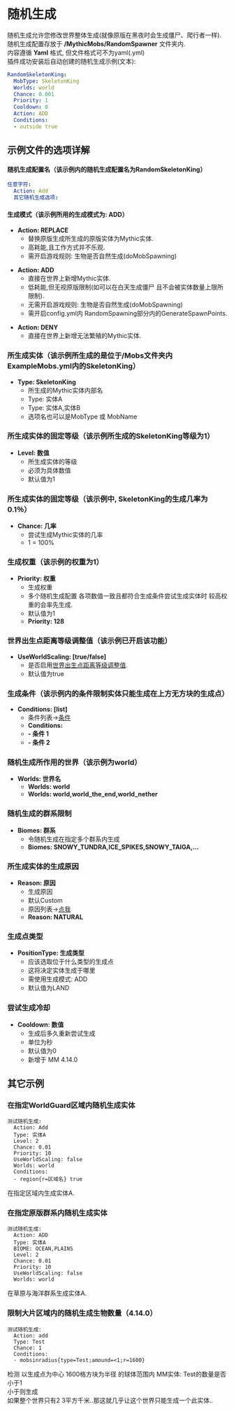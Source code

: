 随机生成
===================

随机生成允许您修改世界整体生成(就像原版在黑夜时会生成僵尸、爬行者一样).  
随机生成配置存放于 **/MythicMobs/RandomSpawner** 文件夹内.  
内容遵循 **Yaml** 格式, 但文件格式可不为yaml(.yml)  
插件成功安装后自动创建的随机生成示例(文本):
```yaml
RandomSkeletonKing:
  MobType: SkeletonKing
  Worlds: world
  Chance: 0.001
  Priority: 1
  Cooldown: 0
  Action: ADD
  Conditions:
  - outside true
```

示例文件的选项详解
-----------------

#### 随机生成配置名（该示例内的随机生成配置名为RandomSkeletonKing）

```yaml
任意字符:
  Action: Add
  其它随机生成选项:
```

#### 生成模式（该示例所用的生成模式为: ADD）

-   **Action: REPLACE**
    -   替换原版生成所生成的原版实体为Mythic实体.
    -   高耗能,且工作方式并不乐观.
    -   需开启游戏规则: 生物是否自然生成(doMobSpawning)
        
        

<!-- -->

-   **Action: ADD**
    -   直接在世界上新增Mythic实体.
    -   低耗能,但无视原版限制(如可以在白天生成僵尸 且不会被实体数量上限所限制).
    -   无需开启游戏规则: 生物是否自然生成(doMobSpawning)
    -   需开启config.yml内 RandomSpawning部分内的GenerateSpawnPoints.

<!-- -->

-   **Action: DENY**
    -   直接在世界上新增无法繁殖的Mythic实体.

### 所生成实体（该示例所生成的是位于/Mobs文件夹内 ExampleMobs.yml内的SkeletonKing）
-   **Type: SkeletonKing**
    -   所生成的Mythic实体内部名
    -   Type: 实体A
    -   Type: 实体A,实体B
    -   选项名也可以是MobType 或 MobName

### 所生成实体的固定等级（该示例所生成的SkeletonKing等级为1）

-   **Level: 数值**
    -   所生成实体的等级
    -   必须为具体数值
    -   默认值为1

### 所生成实体的固定等级（该示例中, SkeletonKing的生成几率为0.1％）

-   **Chance: 几率**
    -   尝试生成Mythic实体的几率
    -   1 = 100%

### 生成权重（该示例的权重为1）

-   **Priority: 权重**
    -   生成权重
    -   多个随机生成配置 各项数值一致且都符合生成条件尝试生成实体时
        较高权重的会率先生成.
    -   默认值为1
    -   **Priority: 128**

### 世界出生点距离等级调整值（该示例已开启该功能）

-   **UseWorldScaling: \[true/false\]**
    -   是否启用[世界出生点距离等级调整值](实体/等级).
    -   默认值为true

### 生成条件（该示例内的条件限制实体只能生成在上方无方块的生成点）

-   **Conditions: \[list\]**
    -   条件列表->[条件](/技能/条件)
    -   **Conditions:**
    -   **- 条件 1**
    -   **- 条件 2**

### 随机生成所作用的世界（该示例为world）

-   **Worlds: 世界名**
    -   **Worlds: world**
    -   **Worlds: world,world\_the\_end,world\_nether**

### 随机生成的群系限制

-   **Biomes: 群系**
    -   令随机生成在指定多个群系内生成
    -   **Biomes: SNOWY\_TUNDRA,ICE\_SPIKES,SNOWY\_TAIGA,...**

### 所生成实体的生成原因

-   **Reason: 原因**
    -   生成原因
    -   默认Custom
    -   原因列表->[点我](https://hub.spigotmc.org/javadocs/bukkit/org/bukkit/event/entity/CreatureSpawnEvent.SpawnReason.html)
    -   **Reason: NATURAL**

### 生成点类型

-   **PositionType: 生成类型**
    -   应该选取位于什么类型的生成点
    -   这将决定实体生成于哪里
    -   需使用生成模式: ADD
    -   默认值为LAND

### 尝试生成冷却

-   **Cooldown: 数值**
    -   生成后多久重新尝试生成
    -   单位为秒
    -   默认值为0
    -   新增于 MM 4.14.0

其它示例
---------------

### 在指定WorldGuard区域内随机生成实体

    测试随机生成:
      Action: Add
      Type: 实体A
      Level: 2
      Chance: 0.01
      Priority: 10
      UseWorldScaling: false
      Worlds: world
      Conditions:
      - region{r=区域名} true

在指定区域内生成实体A.

### 在指定原版群系内随机生成实体

    测试随机生成:
      Action: ADD
      Type: 实体A
      BIOME: OCEAN,PLAINS
      Level: 2
      Chance: 0.01
      Priority: 10
      UseWorldScaling: false
      Worlds: world

在草原与海洋群系生成实体A.

### 限制大片区域内的随机生成生物数量（4.14.0）

    测试随机生成:
      Action: add
      Type: Test
      Chance: 1
      Conditions:
      - mobsinradius{type=Test;amound=<1;r=1600}

检测 以生成点为中心 1600格方块为半径 的球体范围内 MM实体: Test的数量是否小于1  
小于则生成  
如果整个世界只有2 3平方千米..那这就几乎让这个世界只能生成一个此实体..